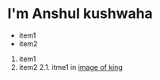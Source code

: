 # I'm Anshul kushwaha

* item1
* item2

1. item1
2. item2
2.1. itme1 in
[image of king](https://www.google.co.in/url?sa=i&rct=j&q=&esrc=s&source=images&cd=&cad=rja&uact=8&ved=2ahUKEwjDi4a18ITcAhVLMY8KHUq9DpAQjRx6BAgBEAU&url=%2Furl%3Fsa%3Di%26rct%3Dj%26q%3D%26esrc%3Ds%26source%3Dimages%26cd%3D%26cad%3Drja%26uact%3D8%26ved%3D%26url%3Dhttp%253A%252F%252Fwww.thepicta.com%252Fuser%252Fkamal_raja%252F319188950%252F1505749564313060884_319188950%26psig%3DAOvVaw0bamvuEnLP1LSdQyXiHWlR%26ust%3D1530774172414722&psig=AOvVaw0bamvuEnLP1LSdQyXiHWlR&ust=1530774172414722)
